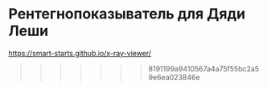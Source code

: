 # Рентегнопоказыватель для Дяди Леши
https://smart-starts.github.io/x-ray-viewer/
>>>>>>> 8191199a9410567a4a75f55bc2a59e6ea023846e
